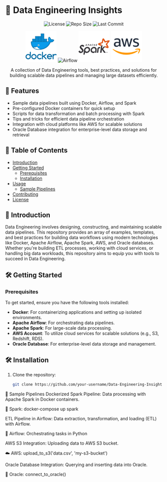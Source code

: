 # 🚀 Data Engineering Insights

<p align="center">
  <img src="https://img.shields.io/badge/License-MIT-green" alt="License">
  <img src="https://img.shields.io/github/repo-size/your-username/Data-Engineering-Insights" alt="Repo Size">
  <img src="https://img.shields.io/github/last-commit/your-username/Data-Engineering-Insights" alt="Last Commit">
</p>

<p align="center">
  <img src="https://raw.githubusercontent.com/github/explore/main/topics/docker/docker.png" alt="Docker" height="100">
  <img src="https://raw.githubusercontent.com/github/explore/main/topics/airflow/airflow.png" alt="Airflow" height="100">
  <img src="https://raw.githubusercontent.com/github/explore/main/topics/spark/spark.png" alt="Spark" height="100">
  <img src="https://raw.githubusercontent.com/github/explore/main/topics/aws/aws.png" alt="AWS" height="100">
</p>

<p align="center">
  A collection of Data Engineering tools, best practices, and solutions for building scalable data pipelines and managing large datasets efficiently.
</p>

## 🚀 Features

- Sample data pipelines built using Docker, Airflow, and Spark
- Pre-configured Docker containers for quick setup
- Scripts for data transformation and batch processing with Spark
- Tips and tricks for efficient data pipeline orchestration
- Integration with cloud platforms like AWS for scalable solutions
- Oracle Database integration for enterprise-level data storage and retrieval

## 📝 Table of Contents

- [Introduction](#introduction)
- [Getting Started](#getting-started)
  - [Prerequisites](#prerequisites)
  - [Installation](#installation)
- [Usage](#usage)
  - [Sample Pipelines](#sample-pipelines)
- [Contributing](#contributing)
- [License](#license)

## 📖 Introduction

Data Engineering involves designing, constructing, and maintaining scalable data pipelines. This repository provides an array of examples, templates, and best practices for building data workflows using modern technologies like Docker, Apache Airflow, Apache Spark, AWS, and Oracle databases. Whether you're building ETL processes, working with cloud services, or handling big data workloads, this repository aims to equip you with tools to succeed in Data Engineering.

## 🛠️ Getting Started

### Prerequisites

To get started, ensure you have the following tools installed:

- **Docker**: For containerizing applications and setting up isolated environments.
- **Apache Airflow**: For orchestrating data pipelines.
- **Apache Spark**: For large-scale data processing.
- **AWS Account**: To utilize cloud services for scalable solutions (e.g., S3, Redshift, RDS).
- **Oracle Database**: For enterprise-level data storage and management.

## 🛠️ Installation

1. Clone the repository:

   ```sh
   git clone https://github.com/your-username/Data-Engineering-Insights.git
🚀 Sample Pipelines
Dockerized Spark Pipeline: Data processing with Apache Spark in Docker containers.

🐳 Spark: docker-compose up spark

ETL Pipeline in Airflow: Data extraction, transformation, and loading (ETL) with Airflow.

🔄 Airflow: Orchestrating tasks in Python

AWS S3 Integration: Uploading data to AWS S3 bucket.

☁️ AWS: upload_to_s3('data.csv', 'my-s3-bucket')

Oracle Database Integration: Querying and inserting data into Oracle.

🏢 Oracle: connect_to_oracle()
